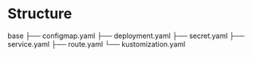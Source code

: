 # Structure
base
├── configmap.yaml
├── deployment.yaml
├── secret.yaml
├── service.yaml
├── route.yaml
└── kustomization.yaml